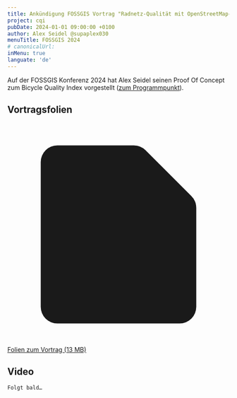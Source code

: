 ```yaml
---
title: Ankündigung FOSSGIS Vortrag "Radnetz-Qualität mit OpenStreetMap-Daten auswerten"
project: cqi
pubDate: 2024-01-01 09:00:00 +0100
author: Alex Seidel @supaplex030
menuTitle: FOSSGIS 2024
# canonicalUrl:
inMenu: true
languate: 'de'
---
```


Auf der FOSSGIS Konferenz 2024 hat Alex Seidel seinen Proof Of Concept zum Bicycle Quality Index vorgestellt ([zum Programmpunkt](https://pretalx.com/fossgis2024/talk/QCMXBG/)).

## Vortragsfolien

[<svg xmlns="http://www.w3.org/2000/svg" viewBox="0 0 20 20" fill="currentColor" class="w-5 h-5 inline"><path d="M3 3.5A1.5 1.5 0 0 1 4.5 2h6.879a1.5 1.5 0 0 1 1.06.44l4.122 4.12A1.5 1.5 0 0 1 17 7.622V16.5a1.5 1.5 0 0 1-1.5 1.5h-11A1.5 1.5 0 0 1 3 16.5v-13Z" /></svg>
 Folien zum Vortrag (13 MB)](https://tiles.osm-berlin.org/cycling_quality_index/FOSSGIS_2024_Praesentation.pdf)

## Video

`Folgt bald…`
